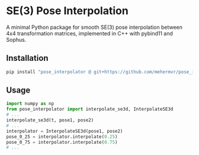 # SE(3) Pose Interpolation

A minimal Python package for smooth SE(3) pose interpolation between 4x4 transformation matrices, implemented in C++ with pybind11 and Sophus.

## Installation

```bash
pip install "pose_interpolator @ git+https://github.com/mehermvr/pose_interpolator.git"
```


## Usage

```python
import numpy as np
from pose_interpolator import interpolate_se3d, InterpolateSE3d
# ...
interpolate_se3d(t, pose1, pose2)
# ...
interpolator = InterpolateSE3d(pose1, pose2)
pose_0_25 = interpolator.interpolate(0.25)
pose_0_75 = interpolator.interpolate(0.75)
# ...
```

